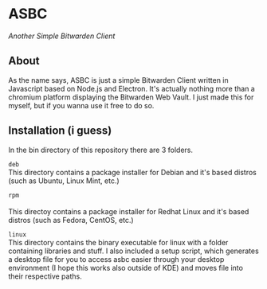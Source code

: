 # ASBC
*Another Simple Bitwarden Client*

## About

As the name says, ASBC is just a simple Bitwarden Client written in Javascript based on Node.js and
Electron. It's actually nothing more than a chromium platform displaying the Bitwarden Web Vault.
I just made this for myself, but if you wanna use it free to do so.


## Installation (i guess)

In the bin directory of this repository there are 3 folders.

```deb```<br/>
This directory contains a package installer for Debian and it's based distros (such as Ubuntu, Linux Mint, etc.)

```rpm```<br/>	
This directoy contains a package installer for Redhat Linux and it's based distros (such as Fedora, CentOS, etc.)

```linux```<br/>
This directory contains the binary executable for linux with a folder containing libraries and stuff.
I also included a setup script, which generates a desktop file for you to access asbc easier through
your desktop environment (I hope this works also outside of KDE) and moves file into their respective paths.
